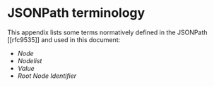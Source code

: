 # JSONPath terminology

This appendix lists some terms normatively defined in the JSONPath [[rfc9535]] and used in this document:

- <dfn data-lt="JSON Node"><a data-cite="rfc9535#section-1.1-7.17">Node</a></dfn>
- <dfn><a data-cite="rfc9535#section-1.1-7.31">Nodelist</a></dfn>
- <dfn data-lt="JSON Value"><a data-cite="rfc9535#section-1.1-7.1">Value</a></dfn>
- <dfn><a data-cite="rfc9535#section-1.1-7.21">Root Node Identifier</a></dfn>
